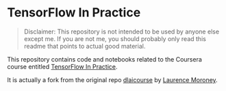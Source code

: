 # TensorFlow In Practice

> Disclaimer:
    This repository is not intended to be used by anyone else except me. If you are not me, you should probably only read this readme that points to actual good material.

This repository contains code and notebooks related to the Coursera course entitled [TensorFlow In Practice](https://www.coursera.org/specializations/tensorflow-in-practice).

It is actually a fork from the original repo [dlaicourse](https://github.com/lmoroney/dlaicourse) by [Laurence Moroney](https://github.com/lmoroney).

